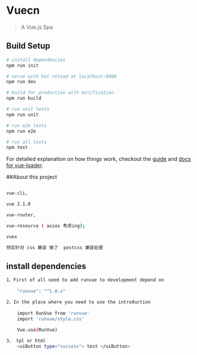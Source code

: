 # Vuecn

> A Vue.js Spa

## Build Setup

``` bash
# install dependencies
npm run init

# serve with hot reload at localhost:8080
npm run dev

# build for production with minification
npm run build

# run unit tests
npm run unit

# run e2e tests
npm run e2e

# run all tests
npm test
```

For detailed explanation on how things work, checkout the [guide](http://vuejs-templates.github.io/webpack/) and [docs for vue-loader](http://vuejs.github.io/vue-loader).

##About this project
``` bash

vue-cli, 

vue 2.1.0

vue-router,

vue-resource ( axios 考虑ing);

vuex

然后针对 css 兼容 做了  postcss 兼容处理
```

## install dependencies
``` bash
1、First of all need to add runvue to development depend on
 
    "runvue": "^1.0.x"
```

``` bash
2、In the place where you need to use the introduction
 
    import RunVue from 'runvue'
    import 'runvue/style.css'
 
    Vue.use(RunVue)
``` 

``` bash
3、 tpl or html 
    <uiButton type="success"> test </uiButton>
```
    
